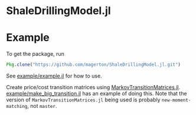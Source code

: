 # ShaleDrillingModel.jl

<!-- [![Build Status](https://travis-ci.org/magerton/ShaleDrillingModel.jl.svg?branch=master)](https://travis-ci.org/magerton/ShaleDrillingModel.jl)

[![Coverage Status](https://coveralls.io/repos/magerton/ShaleDrillingModel.jl/badge.svg?branch=master&service=github)](https://coveralls.io/github/magerton/ShaleDrillingModel.jl?branch=master)

[![codecov.io](http://codecov.io/github/magerton/ShaleDrillingModel.jl/coverage.svg?branch=master)](http://codecov.io/github/magerton/ShaleDrillingModel.jl?branch=master) -->


# Example

To get the package, run
```julia
Pkg.clone("https://github.com/magerton/ShaleDrillingModel.jl.git")
```

See [example/example.jl](example/example.jl) for how to use.

Create price/cost transition matrices using [MarkovTransitionMatrices.jl](https://github.com/magerton/MarkovTransitionMatrices.jl). [example/make_big_transition.jl](example/make_big_transition.jl) has an example of doing this. Note that the version of `MarkovTransitionMatrices.jl` being used is probably `new-moment-matching`, not `master`.
